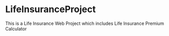 # LifeInsuranceProject
This is a Life Insurance Web Project which includes Life Insurance Premium Calculator
